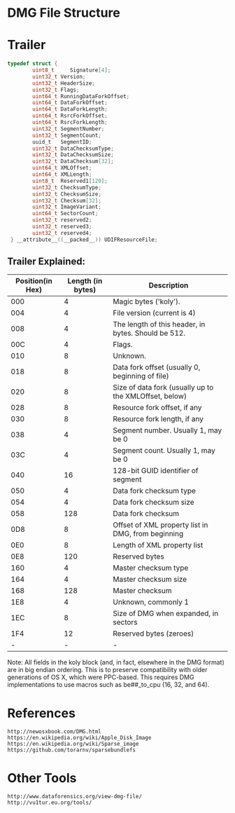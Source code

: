 # DMG File Structure
# Trailer
```c
typedef struct {
        uint8_t     Signature[4];
        uint32_t Version;
        uint32_t HeaderSize;
        uint32_t Flags;                 
        uint64_t RunningDataForkOffset;
        uint64_t DataForkOffset;
        uint64_t DataForkLength;
        uint64_t RsrcForkOffset;     
        uint64_t RsrcForkLength;        
        uint32_t SegmentNumber;
        uint32_t SegmentCount;
        uuid_t   SegmentID;
        uint32_t DataChecksumType;
        uint32_t DataChecksumSize;
        uint32_t DataChecksum[32];
        uint64_t XMLOffset; 
        uint64_t XMLLength; 
        uint8_t  Reserved1[120];
        uint32_t ChecksumType;
        uint32_t ChecksumSize;
        uint32_t Checksum[32];
        uint32_t ImageVariant;
        uint64_t SectorCount;
        uint32_t reserved2;
        uint32_t reserved3;
        uint32_t reserved4;
 } __attribute__((__packed__)) UDIFResourceFile;
 ```

## Trailer Explained:

| Position(in Hex) | Length (in bytes) | Description |
|-|-|-|
|000 | 4 | Magic bytes ('koly'). |
|004 | 4 | File version (current is 4) |
|008 | 4 | The length of this header, in bytes. Should be 512. |
|00C | 4 | Flags. |
|010 | 8 | Unknown. |
|018 | 8 | Data fork offset (usually 0, beginning of file) |
|020 | 8 | Size of data fork (usually up to the XMLOffset, below) |
|028 | 8 | Resource fork offset, if any |
|030 | 8 | Resource fork length, if any |
|038 | 4 | Segment number. Usually 1, may be 0 |
|03C | 4 | Segment count. Usually 1, may be 0 |
|040 | 16 | 128-bit GUID identifier of segment |
|050 | 4 | Data fork checksum type |
|054 | 4 | Data fork checksum size |
|058 | 128 | Data fork checksum |
|0D8 | 8 | Offset of XML property list in DMG, from beginning |
|0E0 | 8 | Length of XML property list |
|0E8 | 120 | Reserved bytes |
|160 | 4 | Master checksum type |
|164 | 4 | Master checksum size |
|168 | 128 | Master checksum |
|1E8 | 4 | Unknown, commonly 1 |
|1EC | 8 | Size of DMG when expanded, in sectors |
|1F4 | 12 | Reserved bytes (zeroes) |
|-|-|-|

Note: All fields in the koly block (and, in fact, elsewhere in the DMG format) are in big endian ordering. This is to preserve compatibility with older generations of OS X, which were PPC-based. This requires DMG implementations to use macros such as be##_to_cpu (16, 32, and 64).

# References
    http://newosxbook.com/DMG.html
    https://en.wikipedia.org/wiki/Apple_Disk_Image
    https://en.wikipedia.org/wiki/Sparse_image
    https://github.com/torarnv/sparsebundlefs
    
# Other Tools
    http://www.dataforensics.org/view-dmg-file/
    http://vu1tur.eu.org/tools/